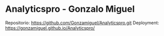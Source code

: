 # Analyticspro - Gonzalo Miguel

Repositorio: https://github.com/Gonzamiguel/Analyticspro.git
Deployment: https://gonzamiguel.github.io/Analyticspro/
